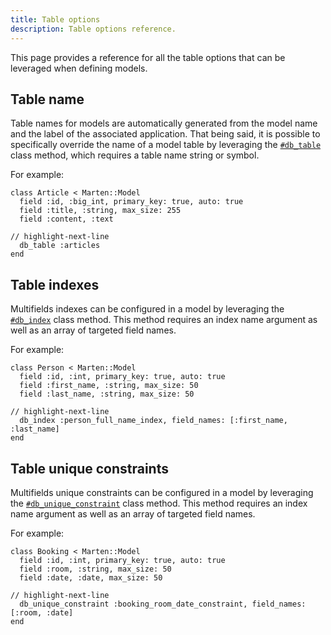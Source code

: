 ```yaml
---
title: Table options
description: Table options reference.
---
```


This page provides a reference for all the table options that can be leveraged when defining models.

## Table name

Table names for models are automatically generated from the model name and the label of the associated application. That being said, it is possible to specifically override the name of a model table by leveraging the [`#db_table`](pathname:///api/dev/Marten/DB/Model/Table/ClassMethods.html#db_table(db_table%3AString|Symbol)-instance-method) class method, which requires a table name string or symbol.

For example:

```crystal
class Article < Marten::Model
  field :id, :big_int, primary_key: true, auto: true
  field :title, :string, max_size: 255
  field :content, :text

// highlight-next-line
  db_table :articles
end
```

## Table indexes

Multifields indexes can be configured in a model by leveraging the [`#db_index`](pathname:///api/dev/Marten/DB/Model/Table/ClassMethods.html#db_index(name%3AString|Symbol%2Cfield_names%3AArray(String)|Array(Symbol))%3ANil-instance-method) class method. This method requires an index name argument as well as an array of targeted field names.

For example:

```crystal
class Person < Marten::Model
  field :id, :int, primary_key: true, auto: true
  field :first_name, :string, max_size: 50
  field :last_name, :string, max_size: 50

// highlight-next-line
  db_index :person_full_name_index, field_names: [:first_name, :last_name]
end
```

## Table unique constraints

Multifields unique constraints can be configured in a model by leveraging the [`#db_unique_constraint`](pathname:///api/dev/Marten/DB/Model/Table/ClassMethods.html#db_unique_constraint(name%3AString|Symbol%2Cfield_names%3AArray(String)|Array(Symbol))%3ANil-instance-method) class method. This method requires an index name argument as well as an array of targeted field names.

For example:

```crystal
class Booking < Marten::Model
  field :id, :int, primary_key: true, auto: true
  field :room, :string, max_size: 50
  field :date, :date, max_size: 50

// highlight-next-line
  db_unique_constraint :booking_room_date_constraint, field_names: [:room, :date]
end
```
